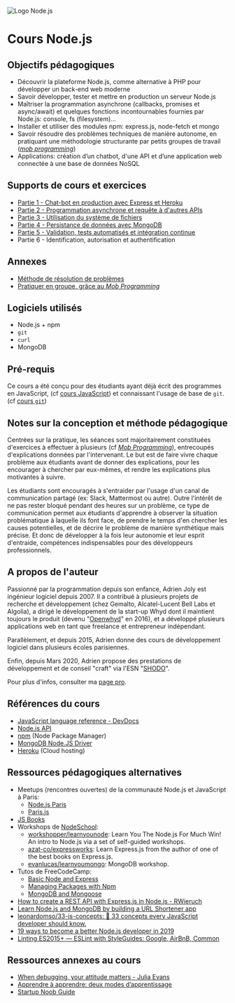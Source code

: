 ![Logo Node.js](logo-nodejs.png)

# Cours Node.js

<!--

## Ressources pour l'enseignant

- schémas capturés au tableau: https://github.com/adrienjoly/cours-nodejs/issues/8
- correcteurs d'exercices: https://github.com/adrienjoly/cours-nodejs-exercise-testers
- solutions d'exercices: https://github.com/adrienjoly/cours-nodejs-exercise-solutions
- évals et exams: https://github.com/adrienjoly/cours-nodejs-student-evaluations
- template pour projet: https://github.com/adrienjoly/cours-nodejs-project-tester
- solution pour projet: https://github.com/adrienjoly/cours-nodejs-project-solution

-->

## Objectifs pédagogiques

- Découvrir la plateforme Node.js, comme alternative à PHP pour développer un back-end web moderne
- Savoir développer, tester et mettre en production un serveur Node.js
- Maîtriser la programmation asynchrone (callbacks, promises et async/await) et quelques fonctions incontournables fournies par Node.js: console, fs (filesystem)...
- Installer et utiliser des modules npm: express.js, node-fetch et mongo
- Savoir résoudre des problèmes techniques de manière autonome, en pratiquant une méthodologie structurante par petits groupes de travail ([_mob programming_](annexes/mob-programming.md))
- Applications: création d’un chatbot, d'une API et d’une application web connectée à une base de données NoSQL

## Supports de cours et exercices

- [Partie 1 - Chat-bot en production avec Express et Heroku](01-chatbot/)
- [Partie 2 - Programmation asynchrone et requête à d'autres APIs](02-async/)
- [Partie 3 - Utilisation du système de fichiers](03-fs/)
- [Partie 4 - Persistance de données avec MongoDB](04-db/)
- [Partie 5 - Validation, tests automatisés et intégration continue](05-valid/)
- Partie 6 - Identification, autorisation et authentification

<!-- TODO: utiliser Firebase au lieu de MongoDB -->
<!-- Idée: une partie à propos d'infrastructure (load balancer...) et de limitation de requêtes (rate limiter) -->

## Annexes

- [Méthode de résolution de problèmes](annexes/problem-solving.md)
- [Pratiquer en groupe, grâce au _Mob Programming_](annexes/mob-programming.md)

## Logiciels utilisés

- Node.js + npm
- `git`
- `curl`
- MongoDB

## Pré-requis

Ce cours a été conçu pour des étudiants ayant déjà écrit des programmes en JavaScript, (cf [cours JavaScript](https://adrienjoly.com/cours-javascript)) et connaissant l'usage de base de `git`. (cf [cours `git`](https://adrienjoly.com/cours-git))

## Notes sur la conception et méthode pédagogique

Centrées sur la pratique, les séances sont majoritairement constituées d'exercices à effectuer à plusieurs (cf [_Mob Programming_](annexes/mob-programming.md)), entrecoupés d'explications données par l'intervenant. Le but est de faire vivre chaque problème aux étudiants avant de donner des explications, pour les encourager à chercher par eux-mêmes, et rendre les explications plus motivantes à suivre.

Les étudiants sont encouragés à s'entraider par l'usage d'un canal de communication partagé (ex: Slack, Mattermost ou autre). Outre l'intérêt de ne pas rester bloqué pendant des heures sur un problème, ce type de communication permet aux étudiants d'apprendre à observer la situation problématique à laquelle ils font face, de prendre le temps d'en chercher les causes potentielles, et de décrire le problème de manière synthétique mais précise. Et donc de développer à la fois leur autonomie et leur esprit d'entraide, compétences indispensables pour des développeurs professionnels.

## A propos de l'auteur

Passionné par la programmation depuis son enfance, Adrien Joly est ingénieur logiciel depuis 2007. Il a contribué à plusieurs projets de recherche et développement (chez Gemalto, Alcatel-Lucent Bell Labs et Algolia), a dirigé le développement de la start-up Whyd dont il maintient toujours le produit (devenu "[Openwhyd](https://openwhyd.org)" en 2016), et a développé plusieurs applications web en tant que freelance et entrepreneur indépendant.

Parallèlement, et depuis 2015, Adrien donne des cours de développement logiciel dans plusieurs écoles parisiennes.

Enfin, depuis Mars 2020, Adrien propose des prestations de développement et de conseil "craft" via l'ESN "<a href="https://shodo.io/">SHODO</a>".

Pour plus d'infos, consulter ma [page pro](/pro).

## Références du cours

- [JavaScript language reference - DevDocs](https://devdocs.io/javascript/)
- [Node.js API](https://nodejs.org/api)
- [npm](https://www.npmjs.com/) (Node Package Manager)
- [MongoDB Node.JS Driver](https://mongodb.github.io/node-mongodb-native/)
- [Heroku](https://heroku.com) (Cloud hosting)

## Ressources pédagogiques alternatives

- Meetups (rencontres ouvertes) de la communauté Node.js et JavaScript à Paris:
  - [Node.js Paris](https://www.meetup.com/fr-FR/Nodejs-Paris)
  - [Paris.js](https://www.meetup.com/fr-FR/Paris-js/)
- [JS Books](http://jsbooks.revolunet.com/)
- Workshops de [NodeSchool](https://nodeschool.io/fr-fr/#workshoppers):
  - [workshopper/learnyounode](https://github.com/workshopper/learnyounode): Learn You The Node.js For Much Win! An intro to Node.js via a set of self-guided workshops.
  - [azat-co/expressworks](https://github.com/azat-co/expressworks): Learn Express.js from the author of one of the best books on Express.js.
  - [evanlucas/learnyoumongo](https://github.com/evanlucas/learnyoumongo): MongoDB workshop.
- Tutos de FreeCodeCamp:
  - [Basic Node and Express](https://learn.freecodecamp.org/apis-and-microservices/basic-node-and-express/)
  - [Managing Packages with Npm](https://learn.freecodecamp.org/apis-and-microservices/managing-packages-with-npm/)
  - [MongoDB and Mongoose](https://learn.freecodecamp.org/apis-and-microservices/mongodb-and-mongoose/)
- [How to create a REST API with Express.js in Node.js - RWieruch](https://www.robinwieruch.de/node-express-server-rest-api/)
- [Learn Node.js and MongoDB by building a URL Shortener app](https://freshman.tech/url-shortener/)
- [leonardomso/33-js-concepts: 📜 33 concepts every JavaScript developer should know.](https://github.com/leonardomso/33-js-concepts)
- [19 ways to become a better Node.js developer in 2019](https://medium.com/@me_37286/19-ways-to-become-a-better-node-js-developer-in-2019-ffd3a8fbfe38)
- [Linting ES2015+ — ESLint with StyleGuides: Google, AirBnB, Common](https://medium.com/@uistephen/style-guides-for-linting-ecmascript-2015-eslint-common-google-airbnb-6c25fd3dff0)

## Ressources annexes au cours

- [When debugging, your attitude matters - Julia Evans](https://jvns.ca/blog/debugging-attitude-matters/)
- [Apprendre à apprendre: deux modes d’apprentissage](http://www.internetactu.net/2015/09/08/apprendre-a-apprendre-14-deux-modes-dapprentissage/)
- [Startup Noob Guide](http://bit.ly/startupnoob)
